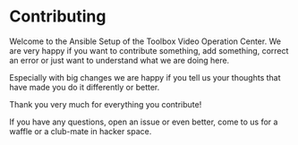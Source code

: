  Contributing
================

Welcome to the Ansible Setup of the Toolbox Video Operation Center. We are very happy if you want to contribute something, add something, correct an error or just want to understand what we are doing here.

Especially with big changes we are happy if you tell us your thoughts that have made you do it differently or better.

Thank you very much for everything you contribute!

If you have any questions, open an issue or even better, come to us for a waffle or a club-mate in hacker space.
